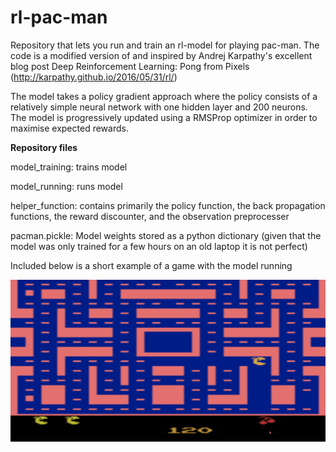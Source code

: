 # rl-pac-man


Repository that lets you run and train an rl-model for playing pac-man. The code is a modified version of and inspired by Andrej Karpathy's excellent blog post Deep Reinforcement Learning: Pong from Pixels (http://karpathy.github.io/2016/05/31/rl/)

The model takes a policy gradient approach where the policy consists of a relatively simple neural network with one hidden layer and 200 neurons. The model is progressively updated using a RMSProp optimizer in order to maximise expected rewards. 

**Repository files**

model_training: trains model 

model_running: runs model

helper_function: contains primarily the policy function, the back propagation functions, the reward discounter, and the observation preprocesser

pacman.pickle: Model weights stored as a python dictionary (given that the model was only trained for a few hours on an old laptop it is not perfect)

Included below is a short example of a game with the model running

![](test.gif)
